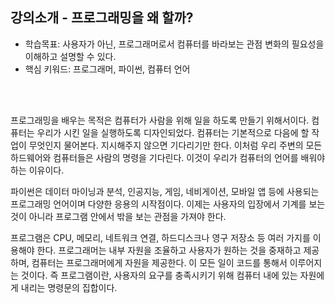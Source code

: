 ## 강의소개 - 프로그래밍을 왜 할까?

- 학습목표: 사용자가 아닌, 프로그래머로서 컴퓨터를 바라보는 관점 변화의 필요성을 이해하고 설명할 수 있다.
- 핵심 키워드: 프로그래머, 파이썬, 컴퓨터 언어

<br></br>

프로그래밍을 배우는 목적은 컴퓨터가 사람을 위해 일을 하도록 만들기 위해서이다. 컴퓨터는 우리가 시킨 일을 실행하도록 디자인되었다.
컴퓨터는 기본적으로 다음에 할 작업이 무엇인지 물어본다. 지시해주지 않으면 기다리기만 한다. 이처럼 우리 주변의 모든 하드웨어와 컴퓨터들은 사람의 명령을 기다린다.
이것이 우리가 컴퓨터의 언어를 배워야 하는 이유이다.

파이썬은 데이터 마이닝과 분석, 인공지능, 게임, 네비게이션, 모바일 앱 등에 사용되는 프로그래밍 언어이며 다양한 응용의 시작점이다. 이제는 사용자의 입장에서 기계를 보는 것이 아니라 프로그램 안에서 밖을 보는 관점을 가져야 한다.

프로그램은 CPU, 메모리, 네트워크 연결, 하드디스크나 영구 저장소 등 여러 가지를 이용해야 한다. 프로그래머는 내부 자원을 조율하고 사용자가 원하는 것을 중재하고 제공하며, 컴퓨터는 프로그래머에게 자원을 제공한다.
이 모든 일이 코드를 통해서 이루어지는 것이다. 즉 프로그램이란, 사용자의 요구를 충족시키기 위해 컴퓨터 내에 있는 자원에게 내리는 명령문의 집합이다.